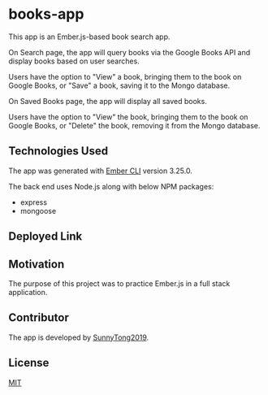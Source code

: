 # books-app

This app is an Ember.js-based book search app.

On Search page, the app will query books via the Google Books API and display books based on user searches.

Users have the option to "View" a book, bringing them to the book on Google Books, or "Save" a book, saving it to the Mongo database.

On Saved Books page, the app will display all saved books.

Users have the option to "View" the book, bringing them to the book on Google Books, or "Delete" the book, removing it from the Mongo database.

## Technologies Used

The app was generated with [Ember CLI](https://cli.emberjs.com/release/) version 3.25.0.

The back end uses Node.js along with below NPM packages:

- express
- mongoose

## Deployed Link

## Motivation

The purpose of this project was to practice Ember.js in a full stack application.

## Contributor

The app is developed by [SunnyTong2019](https://github.com/SunnyTong2019).

## License

[MIT](https://choosealicense.com/licenses/mit/)
